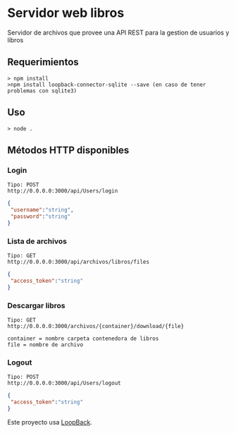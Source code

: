 # Servidor web libros

Servidor de archivos que provee una API REST para la gestion de usuarios y libros

## Requerimientos

```
> npm install
>npm install loopback-connector-sqlite --save (en caso de tener problemas con sqlite3)
```

## Uso

```
> node .
```

## Métodos HTTP disponibles

### Login

```
Tipo: POST
http://0.0.0.0:3000/api/Users/login

```

``` JSON
{
 "username":"string",
 "password":"string"
}

```

### Lista de archivos

```
Tipo: GET
http://0.0.0.0:3000/api/archivos/libros/files

```

```JSON
{
 "access_token":"string"
}

```

### Descargar libros

```
Tipo: GET
http://0.0.0.0:3000/archivos/{container}/download/{file}

```

```
container = nombre carpeta contenedora de libros
file = nombre de archivo

```

### Logout

```
Tipo: POST
http://0.0.0.0:3000/api/Users/logout
```

```JSON
{
 "access_token":"string"
}

```

Este proyecto usa [LoopBack](http://loopback.io).
